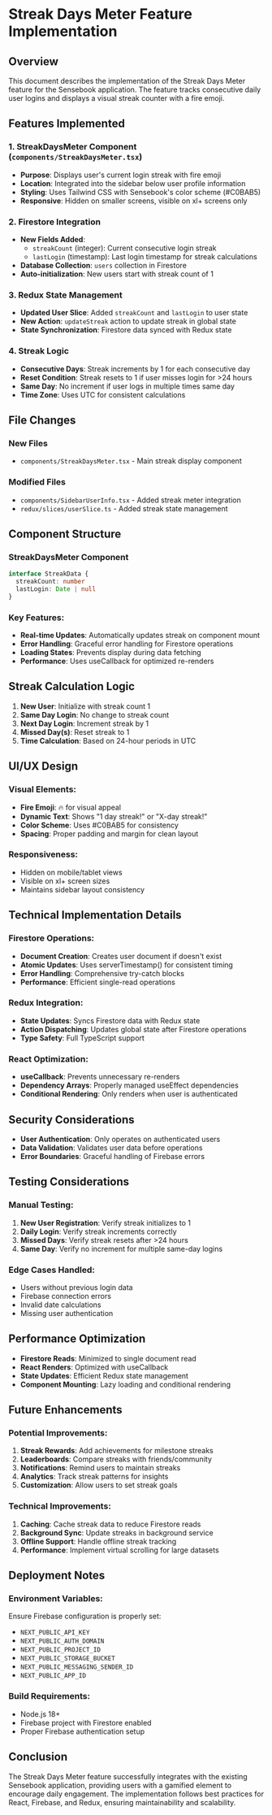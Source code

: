 # Streak Days Meter Feature Implementation

## Overview
This document describes the implementation of the Streak Days Meter feature for the Sensebook application. The feature tracks consecutive daily user logins and displays a visual streak counter with a fire emoji.

## Features Implemented

### 1. StreakDaysMeter Component (`components/StreakDaysMeter.tsx`)
- **Purpose**: Displays user's current login streak with fire emoji
- **Location**: Integrated into the sidebar below user profile information
- **Styling**: Uses Tailwind CSS with Sensebook's color scheme (#C0BAB5)
- **Responsive**: Hidden on smaller screens, visible on xl+ screens only

### 2. Firestore Integration
- **New Fields Added**:
  - `streakCount` (integer): Current consecutive login streak
  - `lastLogin` (timestamp): Last login timestamp for streak calculations
- **Database Collection**: `users` collection in Firestore
- **Auto-initialization**: New users start with streak count of 1

### 3. Redux State Management
- **Updated User Slice**: Added `streakCount` and `lastLogin` to user state
- **New Action**: `updateStreak` action to update streak in global state
- **State Synchronization**: Firestore data synced with Redux state

### 4. Streak Logic
- **Consecutive Days**: Streak increments by 1 for each consecutive day
- **Reset Condition**: Streak resets to 1 if user misses login for >24 hours
- **Same Day**: No increment if user logs in multiple times same day
- **Time Zone**: Uses UTC for consistent calculations

## File Changes

### New Files
- `components/StreakDaysMeter.tsx` - Main streak display component

### Modified Files
- `components/SidebarUserInfo.tsx` - Added streak meter integration
- `redux/slices/userSlice.ts` - Added streak state management

## Component Structure

### StreakDaysMeter Component
```typescript
interface StreakData {
  streakCount: number
  lastLogin: Date | null
}
```

### Key Features:
- **Real-time Updates**: Automatically updates streak on component mount
- **Error Handling**: Graceful error handling for Firestore operations
- **Loading States**: Prevents display during data fetching
- **Performance**: Uses useCallback for optimized re-renders

## Streak Calculation Logic

1. **New User**: Initialize with streak count 1
2. **Same Day Login**: No change to streak count
3. **Next Day Login**: Increment streak by 1
4. **Missed Day(s)**: Reset streak to 1
5. **Time Calculation**: Based on 24-hour periods in UTC

## UI/UX Design

### Visual Elements:
- **Fire Emoji**: 🔥 for visual appeal
- **Dynamic Text**: Shows "1 day streak!" or "X-day streak!"
- **Color Scheme**: Uses #C0BAB5 for consistency
- **Spacing**: Proper padding and margin for clean layout

### Responsiveness:
- Hidden on mobile/tablet views
- Visible on xl+ screen sizes
- Maintains sidebar layout consistency

## Technical Implementation Details

### Firestore Operations:
- **Document Creation**: Creates user document if doesn't exist
- **Atomic Updates**: Uses serverTimestamp() for consistent timing
- **Error Handling**: Comprehensive try-catch blocks
- **Performance**: Efficient single-read operations

### Redux Integration:
- **State Updates**: Syncs Firestore data with Redux state
- **Action Dispatching**: Updates global state after Firestore operations
- **Type Safety**: Full TypeScript support

### React Optimization:
- **useCallback**: Prevents unnecessary re-renders
- **Dependency Arrays**: Properly managed useEffect dependencies
- **Conditional Rendering**: Only renders when user is authenticated

## Security Considerations

- **User Authentication**: Only operates on authenticated users
- **Data Validation**: Validates user data before operations
- **Error Boundaries**: Graceful handling of Firebase errors

## Testing Considerations

### Manual Testing:
1. **New User Registration**: Verify streak initializes to 1
2. **Daily Login**: Verify streak increments correctly
3. **Missed Days**: Verify streak resets after >24 hours
4. **Same Day**: Verify no increment for multiple same-day logins

### Edge Cases Handled:
- Users without previous login data
- Firebase connection errors
- Invalid date calculations
- Missing user authentication

## Performance Optimization

- **Firestore Reads**: Minimized to single document read
- **React Renders**: Optimized with useCallback
- **State Updates**: Efficient Redux state management
- **Component Mounting**: Lazy loading and conditional rendering

## Future Enhancements

### Potential Improvements:
1. **Streak Rewards**: Add achievements for milestone streaks
2. **Leaderboards**: Compare streaks with friends/community
3. **Notifications**: Remind users to maintain streaks
4. **Analytics**: Track streak patterns for insights
5. **Customization**: Allow users to set streak goals

### Technical Improvements:
1. **Caching**: Cache streak data to reduce Firestore reads
2. **Background Sync**: Update streaks in background service
3. **Offline Support**: Handle offline streak tracking
4. **Performance**: Implement virtual scrolling for large datasets

## Deployment Notes

### Environment Variables:
Ensure Firebase configuration is properly set:
- `NEXT_PUBLIC_API_KEY`
- `NEXT_PUBLIC_AUTH_DOMAIN`
- `NEXT_PUBLIC_PROJECT_ID`
- `NEXT_PUBLIC_STORAGE_BUCKET`
- `NEXT_PUBLIC_MESSAGING_SENDER_ID`
- `NEXT_PUBLIC_APP_ID`

### Build Requirements:
- Node.js 18+
- Firebase project with Firestore enabled
- Proper Firebase authentication setup

## Conclusion

The Streak Days Meter feature successfully integrates with the existing Sensebook application, providing users with a gamified element to encourage daily engagement. The implementation follows best practices for React, Firebase, and Redux, ensuring maintainability and scalability.